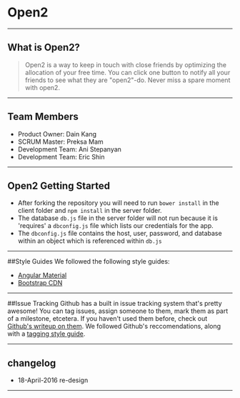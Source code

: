 # Open2

----
## What is Open2?

> Open2 is a way to keep in touch with close friends by optimizing the allocation of your free time. You can click one button to notify all your friends to see what they are "open2"-do. Never miss a spare moment with open2.

----
## Team Members
* Product Owner: Dain Kang
* SCRUM Master: Preksa Mam
* Development Team: Ani Stepanyan
* Development Team: Eric Shin

----
## Open2 Getting Started
* After forking the repository you will need to run `bower install` in the client folder and `npm install` in the server folder.
* The database `db.js` file in the server folder will not run because it is 'requires' a `dbconfig.js` file which lists our credentials for the app.
 * The `dbconfig.js` file contains the host, user, password,  and database within an object which is referenced within `db.js`

----
##Style Guides
We followed the following style guides:

 * [Angular Material](https://material.angularjs.org/latest/)
 * [Bootstrap CDN](https://www.bootstrapcdn.com/)


----
##Issue Tracking
Github has a built in issue tracking system that's pretty awesome! You can tag issues, assign someone to them, mark them as part of a milestone, etcetera. If you haven't used them before, check out [Github's writeup on them](https://guides.github.com/features/issues/). We followed Github's reccomendations, along with a [tagging style guide](https://robinpowered.com/blog/best-practice-system-for-organizing-and-tagging-github-issues/).




----
## changelog
* 18-April-2016 re-design

----
